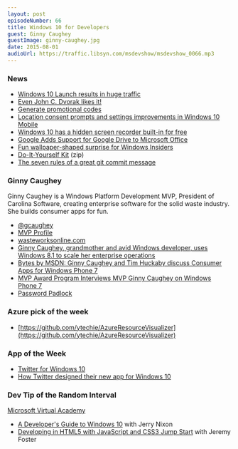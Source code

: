 ```yaml
---
layout: post
episodeNumber: 66
title: Windows 10 for Developers
guest: Ginny Caughey
guestImage: ginny-caughey.jpg
date: 2015-08-01
audioUrl: https://traffic.libsyn.com/msdevshow/msdevshow_0066.mp3
---
```


### News

 - [Windows 10 Launch results in huge traffic](http://blog.streamingmedia.com/2015/07/windows-10-launch-huge-traffic.html)
  - [Even John C. Dvorak likes it!](http://www.pcmag.com/article2/0,2817,2488522,00.asp)
 - [Generate promotional codes](https://msdn.microsoft.com/en-us/library/windows/apps/mt297660.aspx?f=255&MSPPError=-2147217396)
 - [Location consent prompts and settings improvements in Windows 10 Mobile](http://blogs.windows.com/buildingapps/2015/07/22/location-consent-prompts-and-settings-improvements-in-windows-10-mobile/)
 - [Windows 10 has a hidden screen recorder built-in for free](http://techau.com.au/windows-10-has-hidden-a-screen-recorder-built-in/)
 - [Google Adds Support for Google Drive to Microsoft Office](https://www.thurrott.com/office/4782/google-adds-support-for-google-drive-to-microsoft-office)
 - [Fun wallpaper-shaped surprise for Windows Insiders](http://blogs.windows.com/bloggingwindows/2015/07/21/a-fun-surprise-for-windows-insiders/)
  - [Do-It-Yourself Kit](http://az648995.vo.msecnd.net/win/2015/07/Windows_Insiders_Ninjacat-DIY.zip) (zip)
 - [The seven rules of a great git commit message](http://chris.beams.io/posts/git-commit/)

### Ginny Caughey

Ginny Caughey is a Windows Platform Development MVP, President of Carolina Software, creating enterprise software for the solid waste industry. She builds consumer apps for fun.

-   [@gcaughey](https://twitter.com/gcaughey)
-   [MVP Profile](https://mvp.microsoft.com/en-us/PublicProfile/7909?fullName=Ginny%20Caughey)
-   [wasteworksonline.com](http://www.wasteworksonline.com/)
-   [Ginny Caughey, grandmother and avid Windows developer, uses Windows 8.1 to scale her enterprise operations](http://blogs.windows.com/buildingapps/2014/09/26/ginny-caughey-grandmother-and-avid-windows-developer-uses-windows-8-1-to-scale-her-enterprise-operations/)
-   [Bytes by MSDN: Ginny Caughey and Tim Huckaby discuss Consumer Apps for Windows Phone 7](https://channel9.msdn.com/Blogs/Bytes+by+MSDN/Bytes-by-MSDN-Ginny-Caughey-and-Tim-Huckaby-discuss-Consumer-Apps-for-Windows-Phone-7)
-   [MVP Award Program Interviews MVP Ginny Caughey on Windows Phone 7](http://blogs.msdn.com/b/mvpawardprogram/archive/2010/11/09/mvp-award-program-interviews-mvp-ginny-caughey-on-windows-phone-7.aspx)
-   [Password Padlock](https://www.microsoft.com/en-us/store/apps/password-padlock/9wzdncrfhvqf)

### Azure pick of the week

 - [https://github.com/ytechie/AzureResourceVisualizer](https://github.com/ytechie/AzureResourceVisualizer)

### App of the Week

 - [Twitter for Windows 10](https://www.microsoft.com/en-us/store/apps/twitter/9wzdncrfj140)
  - [How Twitter designed their new app for Windows 10](https://blog.twitter.com/2015/designing-twitter-for-windows-10)

### Dev Tip of the Random Interval

[Microsoft Virtual Academy](http://www.microsoftvirtualacademy.com/)

-   [A Developer's Guide to Windows  10](http://www.microsoftvirtualacademy.com/training-courses/a-developers-guide-to-windows-10) with Jerry Nixon
-   [Developing in HTML5 with JavaScript and CSS3 Jump Start](https://www.microsoftvirtualacademy.com/en-US/training-courses/developing-in-html5-with-javascript-and-css3-jump-start-8223) with Jeremy Foster
